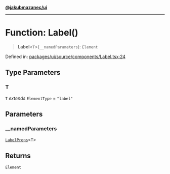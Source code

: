 [**@jakubmazanec/ui**](../README.md)

---

# Function: Label()

> **Label**\<`T`\>(`__namedParameters`): `Element`

Defined in:
[packages/ui/source/components/Label.tsx:24](https://github.com/jakubmazanec/tools/blob/74fa88a6249b3d486436ae7655f4962bc4a86e11/packages/ui/source/components/Label.tsx#L24)

## Type Parameters

### T

`T` _extends_ `ElementType` = `"label"`

## Parameters

### \_\_namedParameters

[`LabelProps`](../type-aliases/LabelProps.md)\<`T`\>

## Returns

`Element`
